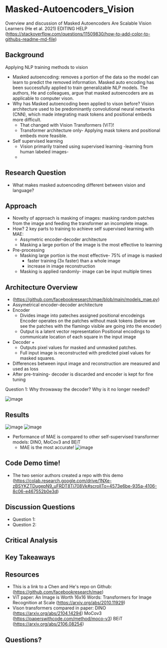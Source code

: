 # Masked-Autoencoders_Vision
Overview and discussion of Masked Autoencoders Are Scalable Vision Learners (He et al. 2021) 
EDITING HELP (https://stackoverflow.com/questions/11509830/how-to-add-color-to-githubs-readme-md-file)
## Background
Applying NLP training methods to vision
+ Masked autoencoding: removes a portion of the data so the model can learn to predict the removed information. Masked auto encoding has been successfully applied to train generalizable NLP models. The authors, He and colleagues, argue that masked autoencoders are as applicable to computer vison. 
+ Why has Masked autoencoding been applied to vison before? Vision architecture used to be predominantly convolutional neural networks (CNN), which made integrating mask tokens and positional embeds more difficult.
   + That changed with Vision Transformers (ViT)! 
   + Transformer architecture only- Applying mask tokens and positional embeds more feasible. 
 + Self supervised learning
   + Vision primarily trained using supervised learning -learning from human labeled images-
   + 

## Research Question
+ What makes masked autoencoding different
between vision and language?
## Approach 
+ Novelty of approach is masking of images: masking random patches from the image and feeding the transformer an incomplete image. 
+ How? 2 key parts to training to achieve self supervised learning with MAE:
  + Assymetric encoder-decoder architecture
  + Masking a large portion of the image is the most effective to learning
+ Pre-processing 
   + Masking large portion is the most effective- 75% of image is masked
      + faster training (3x faster) than a whole image
      + increase in image reconstruction 
   + Masking is applied randomly- image can be input multiple times

## Architecture Overview
+ (https://github.com/facebookresearch/mae/blob/main/models_mae.py)
+ Assymetrical encoder-decoder architecture
+ Encoder
   + Divides image into pateches assigned positional encodeings 
   Encoder operates on the patches without mask tokens (below we see the patches with the flamingo visible are going into the encoder)
   + Output is a latent vector representation 
   Positional encodings to communicate location of each square in the input image
+ Decoder
   + 
   + Outputs pixel values for masked and unmasked patches.
   + Full input image is reconstructed with predicted pixel values for masked squares. 
+ Differences between input image and reconstruction are measured and used as loss
+ After pre-training- decoder is discarded and encoder is kept for fine tuning

Question 1: Why throwaway the decoder? Why is it no longer needed?
   
![image](https://user-images.githubusercontent.com/80427603/222825277-991b51be-050f-4fa6-a72d-2e7dbc30cde9.png)

## Results
![image](https://user-images.githubusercontent.com/80427603/223009216-00b5c5a3-597b-4224-8e5f-bbb50080c8fe.png)
![image](https://user-images.githubusercontent.com/80427603/223009302-ad59be13-7681-4f59-8e22-be8c309f39a5.png)

+ Performance of MAE is compared to other self-supervised transformer models: DINO, MoCov3 and BEiT
   + MAE is the most accurate!
![image](https://user-images.githubusercontent.com/80427603/223008783-5d9403c8-cfe4-4dd4-a897-c2388ee8ae76.png)

## Code Demo time!
+ The two senior authors created a repo with this demo (https://colab.research.google.com/drive/1NXe-zBSYKZTDugepN9_uFRDT8Ti708Vk#scrollTo=4573e6be-935a-4106-8c06-e467552b0e3d)

## Discussion Questions
+ Question 1:
+ Question 2:

## Critical Analysis

## Key Takeaways

## Resources 
+ This is a link to a Chen and He's repo on Github: (https://github.com/facebookresearch/mae)
+ ViT paper: An Image is Worth 16x16 Words: Transformers for Image Recognition at Scale (https://arxiv.org/abs/2010.11929)
+ Vison transformers compared in paper: DINO (https://arxiv.org/abs/2104.14294) MoCov3 (https://paperswithcode.com/method/moco-v3) BEiT (https://arxiv.org/abs/2106.08254)

## Questions?
